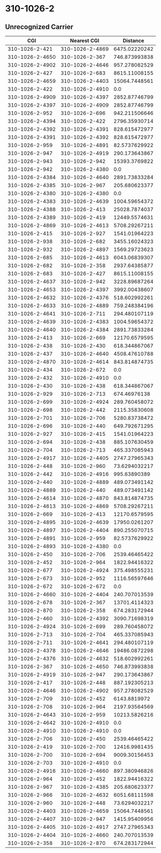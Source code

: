 # 310-1026-2
## Unrecognized Carrier


| CGI | Nearest CGI | Distance |
|-----|-------------|----------|
| 310-1026-2-421 | 310-1026-2-4869 | 6475.02220242 |
| 310-1026-2-4650 | 310-1026-2-367 | 746.873993838 |
| 310-1026-2-4902 | 310-1026-2-4646 | 957.278082529 |
| 310-1026-2-427 | 310-1026-2-683 | 8615.11008155 |
| 310-1026-2-4659 | 310-1026-2-4403 | 15064.7448561 |
| 310-1026-2-422 | 310-1026-2-4910 | 0.0 |
| 310-1026-2-4909 | 310-1026-2-4397 | 2852.87746799 |
| 310-1026-2-4397 | 310-1026-2-4909 | 2852.87746799 |
| 310-1026-2-952 | 310-1026-2-696 | 942.211506646 |
| 310-1026-2-4394 | 310-1026-2-422 | 2796.35930714 |
| 310-1026-2-4392 | 310-1026-2-4391 | 828.615472977 |
| 310-1026-2-4391 | 310-1026-2-4392 | 828.615472977 |
| 310-1026-2-959 | 310-1026-2-4891 | 82.5737629922 |
| 310-1026-2-947 | 310-1026-2-4919 | 290.173643867 |
| 310-1026-2-943 | 310-1026-2-942 | 15393.3769822 |
| 310-1026-2-942 | 310-1026-2-4380 | 0.0 |
| 310-1026-2-4384 | 310-1026-2-4640 | 2891.73833284 |
| 310-1026-2-4385 | 310-1026-2-967 | 205.680623377 |
| 310-1026-2-4380 | 310-1026-2-4380 | 0.0 |
| 310-1026-2-4383 | 310-1026-2-4639 | 1004.59654372 |
| 310-1026-2-4388 | 310-1026-2-413 | 25028.7874037 |
| 310-1026-2-4389 | 310-1026-2-419 | 12449.5574631 |
| 310-1026-2-4869 | 310-1026-2-4613 | 5708.29267211 |
| 310-1026-2-415 | 310-1026-2-927 | 1541.01964223 |
| 310-1026-2-938 | 310-1026-2-682 | 3455.16024323 |
| 310-1026-2-932 | 310-1026-2-4897 | 1569.29723623 |
| 310-1026-2-685 | 310-1026-2-4613 | 6043.06839307 |
| 310-1026-2-682 | 310-1026-2-358 | 2937.64385877 |
| 310-1026-2-683 | 310-1026-2-427 | 8615.11008155 |
| 310-1026-2-4637 | 310-1026-2-942 | 3228.89687264 |
| 310-1026-2-4653 | 310-1026-2-4397 | 3992.00438607 |
| 310-1026-2-4632 | 310-1026-2-4376 | 518.602992261 |
| 310-1026-2-4633 | 310-1026-2-4889 | 759.248384196 |
| 310-1026-2-4641 | 310-1026-2-711 | 294.480107119 |
| 310-1026-2-4639 | 310-1026-2-4383 | 1004.59654372 |
| 310-1026-2-4640 | 310-1026-2-4384 | 2891.73833284 |
| 310-1026-2-413 | 310-1026-2-669 | 12170.6579595 |
| 310-1026-2-438 | 310-1026-2-430 | 618.344867067 |
| 310-1026-2-437 | 310-1026-2-4640 | 4508.47610788 |
| 310-1026-2-4870 | 310-1026-2-4614 | 843.814874735 |
| 310-1026-2-434 | 310-1026-2-672 | 0.0 |
| 310-1026-2-432 | 310-1026-2-4910 | 0.0 |
| 310-1026-2-430 | 310-1026-2-438 | 618.344867067 |
| 310-1026-2-929 | 310-1026-2-713 | 674.46976138 |
| 310-1026-2-699 | 310-1026-2-4924 | 289.760458072 |
| 310-1026-2-698 | 310-1026-2-442 | 2115.35830608 |
| 310-1026-2-701 | 310-1026-2-706 | 5280.83738472 |
| 310-1026-2-696 | 310-1026-2-440 | 649.792671295 |
| 310-1026-2-927 | 310-1026-2-415 | 1541.01964223 |
| 310-1026-2-694 | 310-1026-2-438 | 885.107630459 |
| 310-1026-2-704 | 310-1026-2-713 | 465.337085943 |
| 310-1026-2-4917 | 310-1026-2-4405 | 2747.27965343 |
| 310-1026-2-448 | 310-1026-2-960 | 73.6294032217 |
| 310-1026-2-442 | 310-1026-2-4916 | 995.63890389 |
| 310-1026-2-440 | 310-1026-2-4889 | 489.073491142 |
| 310-1026-2-4889 | 310-1026-2-440 | 489.073491142 |
| 310-1026-2-4614 | 310-1026-2-4870 | 843.814874735 |
| 310-1026-2-4613 | 310-1026-2-4869 | 5708.29267211 |
| 310-1026-2-669 | 310-1026-2-413 | 12170.6579595 |
| 310-1026-2-4895 | 310-1026-2-4639 | 17950.0261207 |
| 310-1026-2-4897 | 310-1026-2-4404 | 890.255070715 |
| 310-1026-2-4891 | 310-1026-2-959 | 82.5737629922 |
| 310-1026-2-4893 | 310-1026-2-4380 | 0.0 |
| 310-1026-2-450 | 310-1026-2-706 | 2539.46465422 |
| 310-1026-2-452 | 310-1026-2-964 | 1822.94416322 |
| 310-1026-2-677 | 310-1026-2-4924 | 375.498555231 |
| 310-1026-2-673 | 310-1026-2-952 | 1116.56597646 |
| 310-1026-2-672 | 310-1026-2-672 | 0.0 |
| 310-1026-2-4660 | 310-1026-2-4404 | 240.707013539 |
| 310-1026-2-678 | 310-1026-2-367 | 13701.4114323 |
| 310-1026-2-870 | 310-1026-2-358 | 674.283172944 |
| 310-1026-2-460 | 310-1026-2-4392 | 3090.71698319 |
| 310-1026-2-4924 | 310-1026-2-699 | 289.760458072 |
| 310-1026-2-713 | 310-1026-2-704 | 465.337085943 |
| 310-1026-2-711 | 310-1026-2-4641 | 294.480107119 |
| 310-1026-2-4378 | 310-1026-2-4646 | 19486.0872298 |
| 310-1026-2-4376 | 310-1026-2-4632 | 518.602992261 |
| 310-1026-2-367 | 310-1026-2-4650 | 746.873993838 |
| 310-1026-2-4919 | 310-1026-2-947 | 290.173643867 |
| 310-1026-2-417 | 310-1026-2-448 | 887.192305213 |
| 310-1026-2-4646 | 310-1026-2-4902 | 957.278082529 |
| 310-1026-2-709 | 310-1026-2-452 | 6143.8819972 |
| 310-1026-2-708 | 310-1026-2-964 | 2197.93564569 |
| 310-1026-2-4643 | 310-1026-2-959 | 10213.5826216 |
| 310-1026-2-4642 | 310-1026-2-4910 | 0.0 |
| 310-1026-2-4910 | 310-1026-2-4910 | 0.0 |
| 310-1026-2-706 | 310-1026-2-450 | 2539.46465422 |
| 310-1026-2-419 | 310-1026-2-700 | 12416.9981435 |
| 310-1026-2-700 | 310-1026-2-694 | 9009.30156453 |
| 310-1026-2-703 | 310-1026-2-4910 | 0.0 |
| 310-1026-2-4916 | 310-1026-2-4660 | 897.380946826 |
| 310-1026-2-964 | 310-1026-2-452 | 1822.94416322 |
| 310-1026-2-967 | 310-1026-2-4385 | 205.680623377 |
| 310-1026-2-966 | 310-1026-2-4632 | 6051.68111598 |
| 310-1026-2-960 | 310-1026-2-448 | 73.6294032217 |
| 310-1026-2-4403 | 310-1026-2-4659 | 15064.7448561 |
| 310-1026-2-4407 | 310-1026-2-947 | 1415.95409956 |
| 310-1026-2-4405 | 310-1026-2-4917 | 2747.27965343 |
| 310-1026-2-4404 | 310-1026-2-4660 | 240.707013539 |
| 310-1026-2-358 | 310-1026-2-870 | 674.283172944 |
